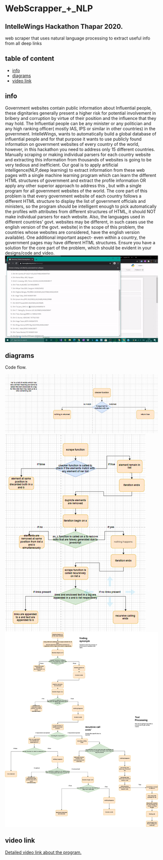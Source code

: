 # WebScrapper_+_NLP
## IntelleWings Hackathon Thapar 2020.
web scraper that uses natural language processing to extract useful info from all deep links
## table of content
* [info](#info)
* [diagrams](#diagrams)
* [video link](#video-links)
## info
Government websites contain public information about Influential people, these dignitaries generally
present a higher risk for potential involvement in bribery and corruption by virtue of their position and
the influence that they may hold. The Influential people can be any minister or any politician and any
high ranking officer( mostly IAS, IPS or similar in other countries) in the government.
IntelleWings, wants to automatically build a global database of influential people and for that purpose
it wants to use publicly found information on government websites of every country of the world,
however, in this hackathon you need to address only 15 different countries. Manually scraping or
making individual parsers for each country website and extracting this information from thousands of
websites is going to be very tedious and inefficient. Our goal is to apply artificial
intelligence(NLP,deep learning) to extract information from these web pages with a single machine
learning program which can learn the different HTML structures of government and extract the profile
information OR apply any other superior approach to address this , but with a single program for all
government websites of the world.
The core part of this problem is that every government website of each country follows a different
HTML structure to display the list of government officials and ministers, so the program should be
intelligent enough to pick automatically the profiles with attributes from different structures of HTML,
it should NOT make individual parsers for each website.
Also, the languages used in different countries' govt. websites may be different, in such cases use the
english version of the govt. website( in the scope of this problem, the countries whose websites are
considered, have the english version available).
One additional important aspect- even within a country, the government pages may have different
HTML structures. Ensure you have a solution for the core part of the problem, which should be
evident in your designs/code and video.![alt](https://github.com/adi1spock/WebScrapper_Plus_NLP/blob/master/thapar_wings.gif)

## diagrams
Code flow.


![alt](https://github.com/adi1spock/WebScrapper_Plus_NLP/blob/master/image-000.png)
![alt](https://github.com/adi1spock/WebScrapper_Plus_NLP/blob/master/image-001.png)
![alt](https://github.com/adi1spock/WebScrapper_Plus_NLP/blob/master/image-002.png)

## video link
[Detailed video link about the program.](https://youtu.be/syUT0btPHto)

